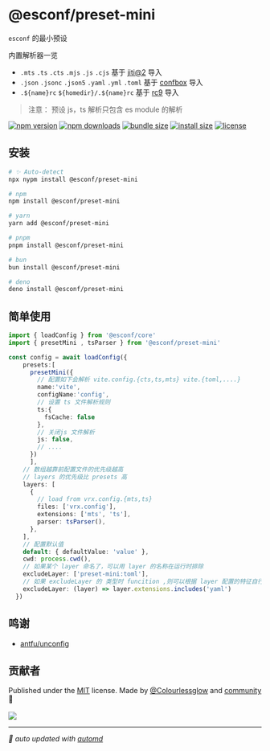 # @esconf/preset-mini

`esconf` 的最小预设

内置解析器一览
- `.mts` `.ts` `.cts` `.mjs` `.js` `.cjs` 基于 [jiti@2](https://unjs.io/packages/jiti) 导入
- `.json` `.jsonc` `.json5` `.yaml` `.yml` `.toml` 基于 [confbox](https://github.com/unjs/confbox) 导入
- `.${name}rc` `${homedir}/.${name}rc` 基于 [rc9](https://github.com/unjs/rc9) 导入

> 注意： 预设 js，ts 解析只包含 es module 的解析


<!-- automd:badges color="orange" license licenseBranch  bundlephobia packagephobia  -->

[![npm version](https://img.shields.io/npm/v/@esconf/preset-mini?color=orange)](https://npmjs.com/package/@esconf/preset-mini)
[![npm downloads](https://img.shields.io/npm/dm/@esconf/preset-mini?color=orange)](https://npm.chart.dev/@esconf/preset-mini)
[![bundle size](https://img.shields.io/bundlephobia/minzip/@esconf/preset-mini?color=orange)](https://bundlephobia.com/package/@esconf/preset-mini)
[![install size](https://badgen.net/packagephobia/install/@esconf/preset-mini?color=orange)](https://packagephobia.com/result?p=@esconf/preset-mini)
[![license](https://img.shields.io/github/license/Colourlessglow/esconf?color=orange)](https://github.com/Colourlessglow/esconf/blob/true/LICENSE)

<!-- /automd -->


## 安装

<!-- automd:pm-install  -->

```sh
# ✨ Auto-detect
npx nypm install @esconf/preset-mini

# npm
npm install @esconf/preset-mini

# yarn
yarn add @esconf/preset-mini

# pnpm
pnpm install @esconf/preset-mini

# bun
bun install @esconf/preset-mini

# deno
deno install @esconf/preset-mini
```

<!-- /automd -->

## 简单使用

```ts
import { loadConfig } from '@esconf/core'
import { presetMini , tsParser } from '@esconf/preset-mini'

const config = await loadConfig({
    presets:[
      presetMini({
        // 配置如下会解析 vite.config.{cts,ts,mts} vite.{toml,....}
        name:'vite',
        configName:'config',
        // 设置 ts 文件解析规则
        ts:{
          fsCache: false
        },
        // 关闭js 文件解析
        js: false,
        // ....
      })
      ],
    // 数组越靠前配置文件的优先级越高
    // layers 的优先级比 presets 高
    layers: [
      {
        // load from vrx.config.{mts,ts}
        files: ['vrx.config'],
        extensions: ['mts', 'ts'],
        parser: tsParser(),
      },
    ],
    // 配置默认值
    default: { defaultValue: 'value' },
    cwd: process.cwd(),
    // 如果某个 layer 命名了，可以用 layer 的名称在运行时排除
    excludeLayer: ['preset-mini:toml'],
    // 如果 excludeLayer 的 类型时 funcition ,则可以根据 layer 配置的特征自行决定运行时是否排除
    excludeLayer: (layer) => layer.extensions.includes('yaml')
  })
```

<!-- /automd -->

## 鸣谢
- [antfu/unconfig](https://github.com/antfu/unconfig) 

## 贡献者
<!-- automd:contributors author="Colourlessglow" license="MIT" -->

Published under the [MIT](https://github.com/Colourlessglow/esconf/blob/main/LICENSE) license.
Made by [@Colourlessglow](https://github.com/Colourlessglow) and [community](https://github.com/Colourlessglow/esconf/graphs/contributors) 💛
<br><br>
<a href="https://github.com/Colourlessglow/esconf/graphs/contributors">
<img src="https://contrib.rocks/image?repo=Colourlessglow/esconf" />
</a>

<!-- /automd -->

<!-- automd:with-automd -->

---

_🤖 auto updated with [automd](https://automd.unjs.io)_

<!-- /automd -->
